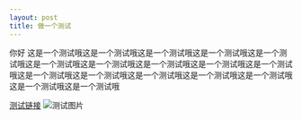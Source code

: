 ```yaml
---
layout: post
title: 做一个测试
---
```


你好
这是一个测试哦这是一个测试哦这是一个测试哦这是一个测试哦这是一个测试哦这是一个测试哦这是一个测试哦这是一个测试哦这是一个测试哦这是一个测试哦这是一个测试哦这是一个测试哦这是一个测试哦这是一个测试哦这是一个测试哦这是一个测试哦这是一个测试哦

[测试链接](www.baidu.com)
![测试图片](https://file.kaikuoyanjie.com/pic/202109/045542/3yPdh7McE7F9mQysUC8J2e7soKOzwsdr3NdYmCI7.jpeg)
